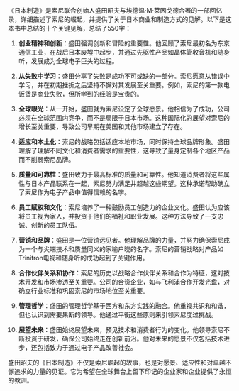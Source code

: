 《日本制造》是索尼联合创始人盛田昭夫与埃德温·M·莱因戈德合著的一部回忆录，详细描述了索尼的崛起，并提供了关于日本商业和制造方式的见解。以下是这本书中总结的十个关键见解，总结了550字：

1. **创业精神和创新**：盛田强调创新和冒险的重要性。他回顾了索尼最初名为东京通信工业，在战后日本废墟中起步，并通过先驱性产品如晶体管收音机和随身听，发展成为全球电子巨头的过程。

2. **从失败中学习**：盛田分享了失败是成功不可或缺的一部分。索尼愿意从错误中学习，并在初期挫折之后坚持不懈对其发展至关重要。例如，索尼的第一款电饭煲是商业失败，但所学到的经验是宝贵的。

3. **全球眼光**：从一开始，盛田就为索尼设定了全球愿景。他相信为了成功，公司必须在全球范围内竞争，而不是局限于日本市场。这种国际化的展望对索尼的增长至关重要，导致公司早期在美国和其他市场建立了存在。

4. **适应和本土化**：索尼的战略包括适应本地市场，同时保持全球品牌形象。盛田理解了理解不同文化和消费者需求的重要性，这导致了量身定制各个地区产品而不削弱索尼品牌。

5. **质量和可靠性**：盛田致力于最高标准的质量和可靠性。他知道消费者将这些属性与日本产品联系在一起，索尼努力满足并超越这些期望。这种承诺帮助确立了索尼作为电子产品中值得信赖的名字。

6. **员工赋权和文化**：索尼培养了一种鼓励员工创造力的企业文化。盛田认为应该将员工视为家人，并投资于他们的福祉和职业发展。这种方法导致了一支忠诚、创新的员工队伍。

7. **营销和品牌**：盛田是一位营销远见者。他理解品牌的力量，并努力确保索尼成为一个与尖端技术和质量同义的家喻户晓的名字。索尼的营销战略对产品如Trinitron电视和随身听的成功起到了关键作用。

8. **合作伙伴关系和协作**：索尼的历史以战略合作伙伴关系和合作为特征，这对技术开发和市场渗透至关重要。公司的合资企业，如与飞利浦合作开发光盘，对确立行业标准和巩固索尼的市场地位至关重要。

9. **管理哲学**：盛田的管理哲学基于西方和东方实践的融合。他重视共识和和谐，但也认识到需要果断的领导。他通过平衡这些原则来引领索尼度过挑战。

10. **展望未来**：盛田始终展望未来，预见技术和消费者行为的变化。他领导索尼不断投资于研发，确保公司始终走在创新前沿。他对未来的愿景不仅包括技术进步，还包括致力于通过电子产品改善社会。

盛田昭夫的《日本制造》不仅是索尼崛起的故事，也是对愿景、适应性和对卓越不懈追求的力量的见证。它为希望在全球舞台上留下印记的企业家和企业提供了永恒的教训。